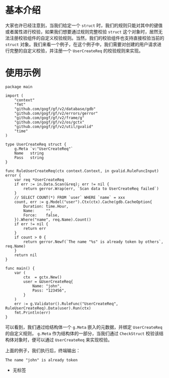 # 基本介绍

大家也许已经注意到，当我们给定一个 `struct` 时，我们的规则只能对其中的键值或者属性进行校验，如果我们想要通过规则完整校验 `struct` 这个对象时，居然无法注册校验组件的自定义校验规则。当然，我们的校验组件也支持直接校验当前的 `struct` 对象。我们来看一个例子，在这个例子中，我们需要对创建的用户请求进行完整的自定义校验，并注册一个 `UserCreateReq` 的校验规则来实现。

# 使用示例

```
package main

import (
	"context"
	"fmt"
	"github.com/gogf/gf/v2/database/gdb"
	"github.com/gogf/gf/v2/errors/gerror"
	"github.com/gogf/gf/v2/frame/g"
	"github.com/gogf/gf/v2/os/gctx"
	"github.com/gogf/gf/v2/util/gvalid"
	"time"
)

type UserCreateReq struct {
	g.Meta `v:"UserCreateReq"`
	Name   string
	Pass   string
}

func RuleUserCreateReq(ctx context.Context, in gvalid.RuleFuncInput) error {
	var req *UserCreateReq
	if err := in.Data.Scan(&req); err != nil {
		return gerror.Wrap(err, `Scan data to UserCreateReq failed`)
	}
	// SELECT COUNT(*) FROM `user` WHERE `name` = xxx
	count, err := g.Model("user").Ctx(ctx).Cache(gdb.CacheOption{
		Duration: time.Hour,
		Name:     "",
		Force:    false,
	}).Where("name", req.Name).Count()
	if err != nil {
		return err
	}
	if count > 0 {
		return gerror.Newf(`The name "%s" is already token by others`, req.Name)
	}
	return nil
}

func main() {
	var (
		ctx  = gctx.New()
		user = &UserCreateReq{
			Name: "john",
			Pass: "123456",
		}
	)
	err := g.Validator().RuleFunc("UserCreateReq", RuleUserCreateReq).Data(user).Run(ctx)
	fmt.Println(err)
}
```

可以看到，我们通过给结构体一个 `g.Meta` 嵌入的元数据，并绑定 `UserCreateReq` 的自定义规则， `g.Meta` 作为结构体的一部分，当我们通过 `CheckStruct` 校验该结构体对象时，便可以通过 `UserCreateReq` 来实现校验。

上面的例子，我们执行后，终端输出：

```
The name "john" is already token
```

- 无标签